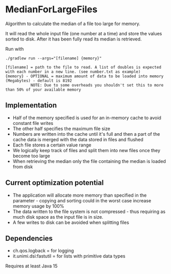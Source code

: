 # MedianForLargeFiles
Algorithm to calculate the median of a file too large for memory.

It will read the whole input file (one number at a time) and store the values sorted to disk. After it has been fully read its median is retrieved.

Run with
```
./gradlew run --args="[filename] {memory}"
```
```
[filename] = path to the file to read. A list of doubles is expected with each number in a new line. (see number.txt as example)
{memory} - OPTIONAL = maximum amount of data to be loaded into memory (Megabytes) - default is 8192
           NOTE: Due to some overheads you shouldn't set this to more than 50% of your available memory
```

## Implementation
* Half of the memory specified is used for an in-memory cache to avoid constant file writes
* The other half specifies the maximum file size
* Numbers are written into the cache until it's full and then a part of the cache data is merged with the data stored in files and flushed
* Each file stores a certain value range
* We logically keep track of files and split them into new files once they become too large
* When retrieving the median only the file containing the median is loaded from disk

## Current optimization potential
* The application will allocate more memory than specified in the parameter - copying and sorting could in the worst case increase memory usage by 100%
* The data written to the file system is not compressed - thus requiring as much disk space as the input file is in size.
* A few writes to disk can be avoided when splitting files

## Dependencies
* ch.qos.logback = for logging
* it.unimi.dsi:fastutil = for lists with primitive data types

Requires at least Java 15
